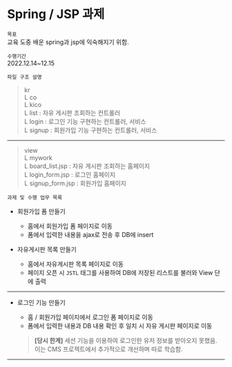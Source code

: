 # Spring / JSP 과제

`목표`    
교육 도중 배운 spring과 jsp에 익숙해지기 위함.

`수행기간`   
2022.12.14~12.15

`파일 구조 설명`

> kr      
> L co          
> L kico    
> L list : 자유 게시판 조회하는 컨트롤러    
> L login : 로그인 기능 구현하는 컨트롤러, 서비스     
> L signup : 회원가입 기능 구현하는 컨트롤러, 서비스
> 
---

> view    
> L mywork     
> L board_list.jsp : 자유 게시판 조회하는 홈페이지      
> L login_form.jsp : 로그인 홈페이지    
> L signup_form.jsp : 회원가입 홈페이지     
> 


`과제 및 수행 업무 목록`
- 회원가입 폼 만들기

    - 홈에서 회원가입 폼 페이지로 이동
    - 폼에서 입력한 내용을 ajax로 전송 후 DB에 insert
 
- 자유게시판 목록 만들기  
  
    - 홈에서 자유게시판 목록 페이지로 이동
    - 페이지 오픈 시 `JSTL` 태그를 사용하여 DB에 저장된 리스트를 불러와 View 단에 출력

----

- 로그인 기능 만들기

    - 홈 / 회원가입 페이지에서 로그인 폼 페이지로 이동
    - 폼에서 입력한 내용과 DB 내용 확인 후 일치 시 자유 게시판 페이지로 이동
    
    > **[당시 한계]** 세션 기능을 이용하여 로그인한 유저 정보를 받아오지 못했음.   
  > 이는 CMS 프로젝트에서 추가적으로 개선하며 따로 학습함.

---


